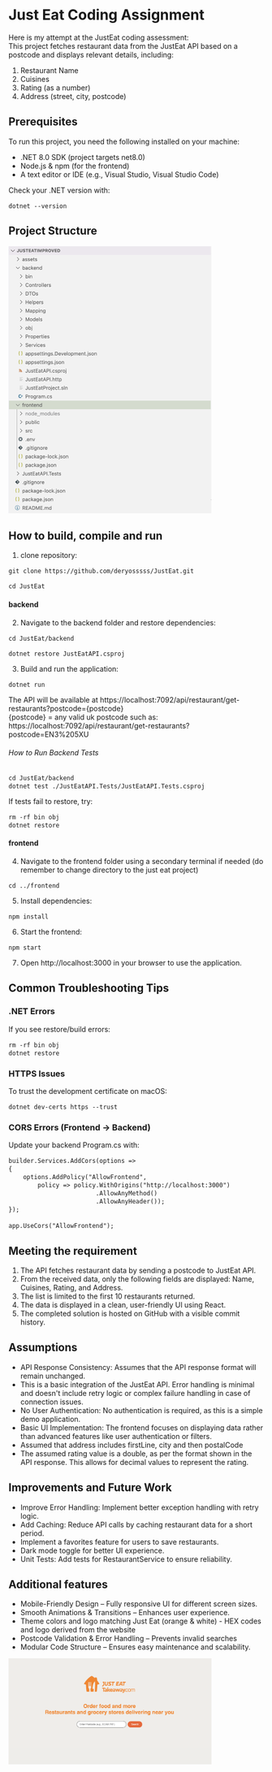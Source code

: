 # Just Eat Coding Assignment

Here is my attempt at the JustEat coding assessment: <br />
This project fetches restaurant data from the JustEat API based on a postcode and displays relevant details, including:

1) Restaurant Name
2) Cuisines
3) Rating (as a number)
4) Address (street, city, postcode)


## Prerequisites
To run this project, you need the following installed on your machine:
- .NET 8.0 SDK (project targets net8.0)
- Node.js & npm (for the frontend)
- A text editor or IDE (e.g., Visual Studio, Visual Studio Code)

Check your .NET version with:
```
dotnet --version
```

## Project Structure 

<img src="./assets/screenshotstructure.png" alt="UI Screenshot" width="400"/>

## How to build, compile and run
1) clone repository:
```
git clone https://github.com/deryosssss/JustEat.git 
```
```
cd JustEat  
```
#### backend
2) Navigate to the backend folder and restore dependencies: <br />
```
cd JustEat/backend
```
```
dotnet restore JustEatAPI.csproj
```
3) Build and run the application: <br />
```
dotnet run
```
The API will be available at https://localhost:7092/api/restaurant/get-restaurants?postcode={postcode} <br /> 
{postcode} = any valid uk postcode such as:<br />
https://localhost:7092/api/restaurant/get-restaurants?postcode=EN3%205XU

###### How to Run Backend Tests
```
cd JustEat/backend
dotnet test ./JustEatAPI.Tests/JustEatAPI.Tests.csproj
```
If tests fail to restore, try:
```
rm -rf bin obj
dotnet restore
```
#### frontend 
4) Navigate to the frontend folder using a secondary terminal if needed (do remember to change directory to the just eat project) <br />
```
cd ../frontend
```
5) Install dependencies: <br />
```
npm install
```
6) Start the frontend: <br />
```
npm start 
```
7) Open http://localhost:3000 in your browser to use the application.

##  Common Troubleshooting Tips
### .NET Errors
If you see restore/build errors:
```
rm -rf bin obj
dotnet restore
```
### HTTPS Issues
To trust the development certificate on macOS:
```
dotnet dev-certs https --trust
```
### CORS Errors (Frontend → Backend)
Update your backend Program.cs with:
```
builder.Services.AddCors(options =>
{
    options.AddPolicy("AllowFrontend",
        policy => policy.WithOrigins("http://localhost:3000")
                        .AllowAnyMethod()
                        .AllowAnyHeader());
});

app.UseCors("AllowFrontend");
```

## Meeting the requirement
1) The API fetches restaurant data by sending a postcode to JustEat API.
2) From the received data, only the following fields are displayed: Name, Cuisines, Rating, and Address.
3) The list is limited to the first 10 restaurants returned.
4) The data is displayed in a clean, user-friendly UI using React.
5) The completed solution is hosted on GitHub with a visible commit history.

## Assumptions
- API Response Consistency: Assumes that the API response format will remain unchanged.
- This is a basic integration of the JustEat API. Error handling is minimal and doesn't include retry logic or complex failure handling in case of connection issues.
- No User Authentication: No authentication is required, as this is a simple demo application.
- Basic UI Implementation: The frontend focuses on displaying data rather than advanced features like user authentication or filters.
- Assumed that address includes firstLine, city and then postalCode
- The assumed rating value is a double, as per the format shown in the API response. This allows for decimal values to represent the rating.

## Improvements and Future Work
 - Improve Error Handling: Implement better exception handling with retry logic.
 - Add Caching: Reduce API calls by caching restaurant data for a short period.
 - Implement a favorites feature for users to save restaurants.
 - Dark mode toggle for better UI experience.
 - Unit Tests: Add tests for RestaurantService to ensure reliability.


## Additional features
- Mobile-Friendly Design – Fully responsive UI for different screen sizes.
- Smooth Animations & Transitions – Enhances user experience.
- Theme colors and logo matching Just Eat (orange & white) - HEX codes and logo derived from the website 
- Postcode Validation & Error Handling – Prevents invalid searches
- Modular Code Structure – Ensures easy maintenance and scalability.

<img src="./assets/screenshot.png" alt="UI Screenshot" width="400"/>

